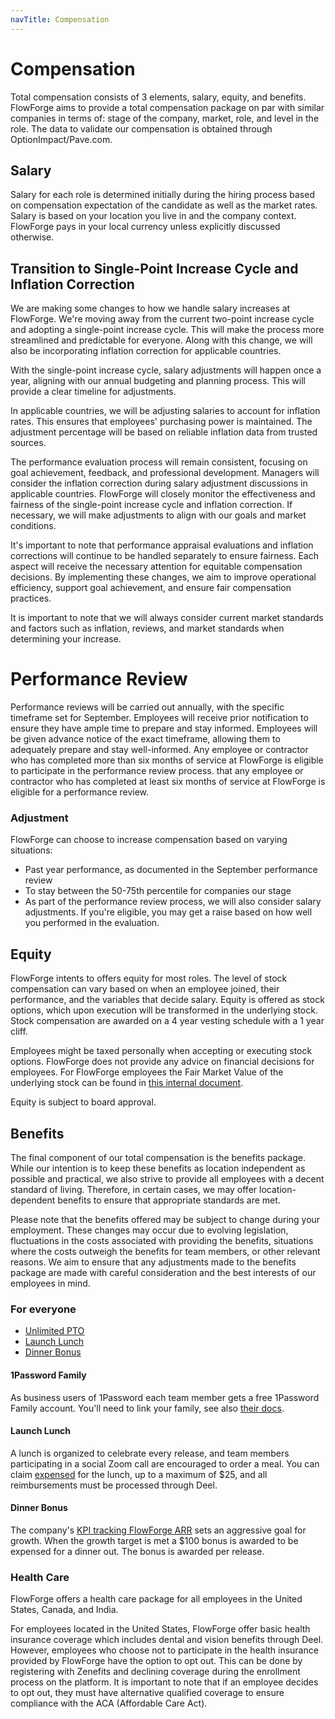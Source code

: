 ```yaml
---
navTitle: Compensation
---
```


# Compensation

Total compensation consists of 3 elements, salary, equity, and benefits.
FlowForge aims to provide a total compensation package on par with similar
companies in terms of: stage of the company, market, role, and level in the role.
The data to validate our compensation is obtained through OptionImpact/Pave.com.

## Salary

Salary for each role is determined initially during the hiring process based
on compensation expectation of the candidate as well as the market rates. Salary
is based on your location you live in and the company context. FlowForge pays in
your local currency unless explicitly discussed otherwise.

## Transition to Single-Point Increase Cycle and Inflation Correction

We are making some changes to how we handle salary increases at FlowForge. We're moving away from the current two-point increase cycle and adopting a single-point increase cycle. This will make the process more streamlined and predictable for everyone. Along with this change, we will also be incorporating inflation correction for applicable countries. 

With the single-point increase cycle, salary adjustments will happen once a year, aligning with our annual budgeting and planning process. This will provide a clear timeline for adjustments.

In applicable countries, we will be adjusting salaries to account for inflation rates. This ensures that employees' purchasing power is maintained. The adjustment percentage will be based on reliable inflation data from trusted sources. 

The performance evaluation process will remain consistent, focusing on goal achievement, feedback, and professional development. Managers will consider the inflation correction during salary adjustment discussions in applicable countries. FlowForge will closely monitor the effectiveness and fairness of the single-point increase cycle and inflation correction. If necessary, we will make adjustments to align with our goals and market conditions. 

It's important to note that performance appraisal evaluations and inflation corrections will continue to be handled separately to ensure fairness. Each aspect will receive the necessary attention for equitable compensation decisions. By implementing these changes, we aim to improve operational efficiency, support goal achievement, and ensure fair compensation practices. 

It is important to note that we will always consider current market standards and factors such as inflation, reviews, and market standards when determining your increase.

# Performance Review

Performance reviews will be carried out annually, with the specific timeframe set for September. Employees will receive prior notification to ensure they have ample time to prepare and stay informed. Employees will be given advance notice of the exact timeframe, allowing them to adequately prepare and stay well-informed. Any employee or contractor who has completed more than six months of service at FlowForge is eligible to participate in the performance review process. that any employee or contractor who has completed at least six months of service at FlowForge is eligible for a performance review.

### Adjustment

FlowForge can choose to increase compensation based on varying situations:
- Past year performance, as documented in the September performance review
- To stay between the 50-75th percentile for companies our stage
- As part of the performance review process, we will also consider salary adjustments. If you're eligible, you may get a raise based on how well you performed in the evaluation.


## Equity

FlowForge intents to offers equity for most roles. The level of stock compensation
can vary based on when an employee joined, their performance, and the variables
that decide salary. Equity is offered as stock options, which upon
execution will be transformed in the underlying stock. Stock compensation are
awarded on a 4 year vesting schedule with a 1 year cliff.

Employees might be taxed personally when accepting or executing stock options.
FlowForge does not provide any advice on financial decisions for employees. For
FlowForge employees the Fair Market Value of the underlying stock can be found
in [this internal document](https://docs.google.com/document/d/1_DmqzQ5rmjYHlBvF5owJpj3JVR_BlJUg_S-pwfRtA5g).

Equity is subject to board approval.

## Benefits

The final component of our total compensation is the benefits package. While our intention is to keep these benefits as location independent as possible and practical, we also strive to provide all employees with a decent standard of living. Therefore, in certain cases, we may offer location-dependent benefits to ensure that appropriate standards are met. 

Please note that the benefits offered may be subject to change during your employment. These changes may occur due to evolving legislation, fluctuations in the costs associated with providing the benefits, situations where the costs outweigh the benefits for team members, or other relevant reasons. We aim to ensure that any adjustments made to the benefits package are made with careful consideration and the best interests of our employees in mind.

### For everyone

- [Unlimited PTO](./leave#vacation-policy)
- [Launch Lunch](../development/releases/process#launch-lunch)
- [Dinner Bonus](#dinner-bonus)

#### 1Password Family

As business users of 1Password each team member gets a free 1Password Family
account. You'll need to link your family, see also [their docs](https://support.1password.com/link-family/).

#### Launch Lunch

A lunch is organized to celebrate every release, and team members participating in a social Zoom call are encouraged to order a meal. You can claim [expensed](./expenses) for the lunch, up to a maximum of $25, and all reimbursements must be processed through Deel.

#### Dinner Bonus

The company's [KPI tracking FlowForge ARR](../company/achieving-success.md#kpi)
sets an aggressive goal for growth. When the growth target is met a $100 bonus is
awarded to be expensed for a dinner out. The bonus is awarded per release.

### Health Care

FlowForge offers a health care package for all employees in the United States, Canada, and India. 

For employees located in the United States, FlowForge offer basic health insurance coverage which includes dental and vision benefits through Deel.
However, employees who choose not to participate in the health insurance provided by FlowForge have the option to opt out. This can be done by registering with Zenefits and declining coverage during the enrollment process on the platform. It is important to note that if an employee decides to opt out, they must have alternative qualified coverage to ensure compliance with the ACA (Affordable Care Act).

